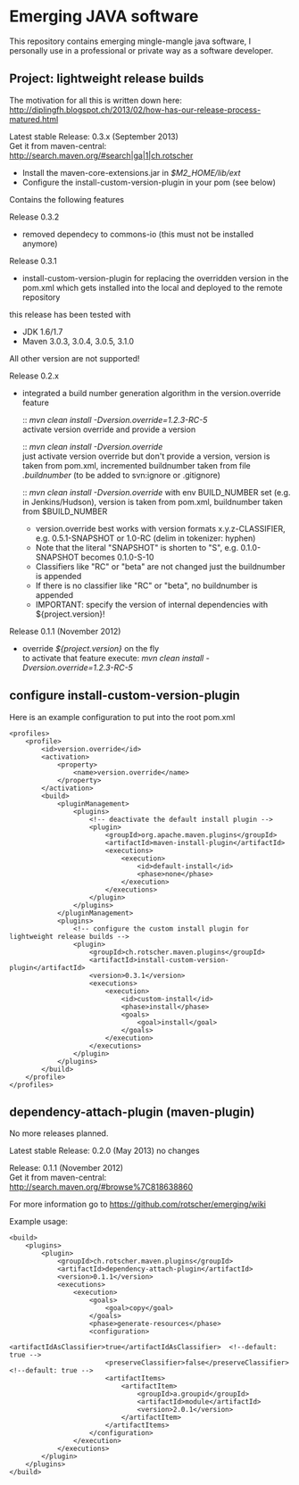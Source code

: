 Emerging JAVA software
======================

This repository contains emerging mingle-mangle java software, I personally use in a professional or private way as a software developer.

Project: lightweight release builds
-----------------------------------

The motivation for all this is written down here: http://diplingfh.blogspot.ch/2013/02/how-has-our-release-process-matured.html

Latest stable Release: 0.3.x (September 2013)  
Get it from maven-central: http://search.maven.org/#search|ga|1|ch.rotscher

- Install the maven-core-extensions.jar in _$M2_HOME/lib/ext_
- Configure the install-custom-version-plugin in your pom (see below)

Contains the following features

Release 0.3.2
- removed dependecy to commons-io (this must not be installed anymore)

Release 0.3.1  
- install-custom-version-plugin for replacing the overridden version in the pom.xml which gets installed  into the local and deployed to the remote repository

this release has been tested with  
- JDK 1.6/1.7
- Maven 3.0.3, 3.0.4, 3.0.5, 3.1.0

All other version are not supported!

Release 0.2.x  
- integrated a build number generation algorithm in the version.override feature

  :: _mvn clean install -Dversion.override=1.2.3-RC-5_                    
         activate version override and provide a version
          
  :: _mvn clean install -Dversion.override_                               
         just activate version override but don't provide a version, version is taken from pom.xml, incremented buildnumber taken from file _.buildnumber_
         (to be added to svn:ignore or .gitignore)
         
  :: _mvn clean install -Dversion.override_ 
         with env BUILD_NUMBER set (e.g. in Jenkins/Hudson), version is taken from pom.xml, buildnumber taken from $BUILD_NUMBER
  
  * version.override best works with version formats x.y.z-CLASSIFIER, e.g. 0.5.1-SNAPSHOT or 1.0-RC (delim in tokenizer: hyphen)       
  * Note that the literal "SNAPSHOT" is shorten to "S", e.g. 0.1.0-SNAPSHOT becomes 0.1.0-S-10
  * Classifiers like "RC" or "beta" are not changed just the buildnumber is appended
  * If there is no classifier like "RC" or "beta", no buildnumber is appended
  * IMPORTANT: specify the version of internal dependencies with ${project.version}!

Release 0.1.1 (November 2012)

* override _${project.version}_ on the fly  
    to activate that feature execute: _mvn clean install -Dversion.override=1.2.3-RC-5_


configure install-custom-version-plugin
---------------------------------------
Here is an example configuration to put into the root pom.xml

    <profiles>
        <profile>
            <id>version.override</id>
            <activation>
                <property>
                    <name>version.override</name>
                </property>
            </activation>
            <build>
                <pluginManagement>
                    <plugins>
                        <!-- deactivate the default install plugin -->
                        <plugin>
                            <groupId>org.apache.maven.plugins</groupId>
                            <artifactId>maven-install-plugin</artifactId>
                            <executions>
                                <execution>
                                    <id>default-install</id>
                                    <phase>none</phase>
                                </execution>
                            </executions>
                        </plugin>
                    </plugins>
                </pluginManagement>
                <plugins>
                    <!-- configure the custom install plugin for lightweight release builds -->
                    <plugin>
                        <groupId>ch.rotscher.maven.plugins</groupId>
                        <artifactId>install-custom-version-plugin</artifactId>
                        <version>0.3.1</version>
                        <executions>
                            <execution>
                                <id>custom-install</id>
                                <phase>install</phase>
                                <goals>
                                    <goal>install</goal>
                                </goals>
                            </execution>
                        </executions>
                    </plugin>
                </plugins>
            </build>
        </profile>
    </profiles>

dependency-attach-plugin (maven-plugin)
---------------------------------------

No more releases planned.

Latest stable Release: 0.2.0 (May 2013)
no changes

Release: 0.1.1 (November 2012)  
Get it from maven-central: http://search.maven.org/#browse%7C818638860

For more information go to https://github.com/rotscher/emerging/wiki

Example usage:

    <build>
        <plugins>
            <plugin>
                <groupId>ch.rotscher.maven.plugins</groupId>
                <artifactId>dependency-attach-plugin</artifactId>
                <version>0.1.1</version>
                <executions>
                    <execution>
                        <goals>
                            <goal>copy</goal>
                        </goals>
                        <phase>generate-resources</phase>
                        <configuration>
                            <artifactIdAsClassifier>true</artifactIdAsClassifier>  <!--default: true -->
                            <preserveClassifier>false</preserveClassifier>         <!--default: true -->
                            <artifactItems>
                                <artifactItem>
                                    <groupId>a.groupid</groupId>
                                    <artifactId>module</artifactId>
                                    <version>2.0.1</version>
                                </artifactItem>
                            </artifactItems>
                        </configuration>
                    </execution>
                </executions>
            </plugin>
        </plugins>
    </build>
